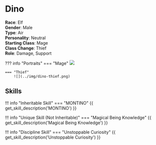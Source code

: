 # Dino

**Race**: Elf  
**Gender**: Male  
**Type**: Air  
**Personality**: Neutral  
**Starting Class**: Mage  
**Class Change**: Thief  
**Role**: Damage, Support

??? info "Portraits"
    === "Mage"
        ![](../img/dino-mage.png)

    === "Thief"
        ![](../img/dino-thief.png)

## Skills

!!! info "Inheritable Skill"
    === "MONTINO"
        {{ get_skill_description('MONTINO') }}

!!! info "Unique Skill (Not Inheritable)"
    === "Magical Being Knowledge"
        {{ get_skill_description('Magical Being Knowledge') }}
        
!!! info "Discipline Skill"
    === "Unstoppable Curiosity"
        {{ get_skill_description('Unstoppable Curiosity') }}
